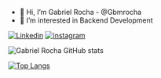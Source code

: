 - 👋 Hi, I’m Gabriel Rocha - @Gbmrocha
- 👀 I’m interested in Backend Development

[![Linkedin](https://img.shields.io/badge/LinkedIn-0077B5?style=for-the-badge&logo=linkedin&logoColor=white)](https://www.linkedin.com/in/gbmrocha/)
[![instagram](https://img.shields.io/badge/Instagram-E4405F?style=for-the-badge&logo=instagram&logoColor=white)](https://www.instagram.com/gabrieelbmr/)


![Gabriel Rocha GitHub stats](https://github-readme-stats.vercel.app/api?username=Gbmrocha&show_icons=true&theme=dark)


[![Top Langs](https://github-readme-stats.vercel.app/api/top-langs/?username=Gbmrocha&layout=compact)](https://github.com/anuraghazra/github-readme-stats)
